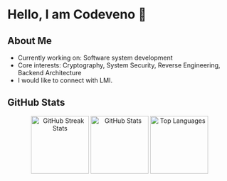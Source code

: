 # Hello, I am Codeveno 👋

## About Me

- Currently working on: Software system development  
- Core interests: Cryptography, System Security, Reverse Engineering, Backend Architecture  
- I would like to connect with LMI.



## GitHub Stats

<p align="center">
  <img src="https://streak-stats.demolab.com?user=codeveno&theme=radical&border_radius=8" height="130" alt="GitHub Streak Stats" />
  <img src="https://github-readme-stats.vercel.app/api?username=codeveno&show_icons=true&theme=radical&hide_title=true&hide_border=true" height="130" alt="GitHub Stats" />
  <img src="https://github-readme-stats.vercel.app/api/top-langs/?username=codeveno&layout=compact&theme=radical&hide_border=true" height="130" alt="Top Languages" />
</p>
